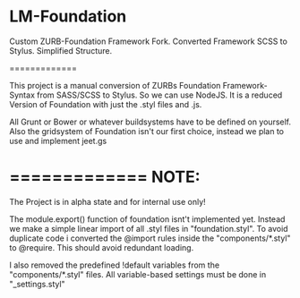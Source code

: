 LM-Foundation
=============

Custom ZURB-Foundation Framework Fork. Converted Framework SCSS to Stylus. Simplified Structure.

=============

This project is a manual conversion of ZURBs Foundation Framework-Syntax from SASS/SCSS to Stylus. So we can use NodeJS.
It is a reduced Version of Foundation with just the .styl files and .js.

All Grunt or Bower or whatever buildsystems have to be defined on yourself. Also the gridsystem of Foundation isn't our first choice, instead we plan to use and implement jeet.gs

=============
NOTE:
=============
The Project is in alpha state and for internal use only!

The module.export() function of foundation isnt't implemented yet. Instead we make a simple linear import of all .styl files in "foundation.styl". To avoid duplicate code i converted the @import rules inside the "components/*.styl" to @require. This should avoid redundant loading.

I also removed the predefined !default variables from the "components/*.styl" files. All variable-based settings must be done in "_settings.styl"
